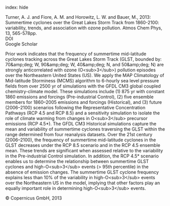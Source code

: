 index: hide

<div class="Citation">

  <div class="Citation-body">
    <div class="Citation-text">Turner, A. J. and Fiore, A. M. and Horowitz, L. W. and Bauer, M., 2013: Summertime cyclones over the Great Lakes Storm Track from 1860-2100: variability, trends, and association with ozone pollution. <span class="Article-journal">Atmos Chem Phys, </span><span class="Article-volume">13, </span>565-578pp.</div>
    <div class="Citation-links">
      <div class="CitationLink" data-href="https://doi.org/10.5194/acp-13-565-2013">
        <div class="CitationLink-icon CitationLink-Doi"></div>
        <div class="CitationLink-text">DOI</div>
      </div>
      <div class="CitationLink" data-href="https://scholar.google.com/scholar?q=10.5194/acp-13-565-2013">
        <div class="CitationLink-icon CitationLink-Scholar"></div>
        <div class="CitationLink-text">Google Scholar</div>
      </div>
    </div>
  </div>
</div>

Prior work indicates that the frequency of summertime mid-latitude cyclones tracking across the Great Lakes Storm Track (GLST, bounded by: 70&amp;amp;deg; W, 90&amp;amp;deg; W, 40&amp;amp;deg; N, and 50&amp;amp;deg; N) are strongly anticorrelated with ozone (O&lt;sub&gt;3&lt;/sub&gt;) pollution episodes over the Northeastern United States (US). We apply the MAP Climatology of Mid-latitude Storminess (MCMS) algorithm to 6-hourly sea level pressure fields from over 2500 yr of simulations with the GFDL CM3 global coupled chemistry-climate model. These simulations include (1) 875 yr with constant 1860 emissions and forcings (Pre-industrial Control), (2) five ensemble members for 1860–2005 emissions and forcings (Historical), and (3) future (2006–2100) scenarios following the Representative Concentration Pathways (RCP 4.5 and RCP 8.5) and a sensitivity simulation to isolate the role of climate warming from changes in O&lt;sub&gt;3&lt;/sub&gt; precursor emissions (RCP 4.5*). The GFDL CM3 Historical simulations capture the mean and variability of summertime cyclones traversing the GLST within the range determined from four reanalysis datasets. Over the 21st century (2006–2100), the frequency of summertime mid-latitude cyclones in the GLST decreases under the RCP 8.5 scenario and in the RCP 4.5 ensemble mean. These trends are significant when assessed relative to the variability in the Pre-industrial Control simulation. In addition, the RCP 4.5* scenario enables us to determine the relationship between summertime GLST cyclones and high-O&lt;sub&gt;3&lt;/sub&gt; events (&gt; 95th percentile) in the absence of emission changes. The summertime GLST cyclone frequency explains less than 10% of the variability in high-O&lt;sub&gt;3&lt;/sub&gt; events over the Northeastern US in the model, implying that other factors play an equally important role in determining high-O&lt;sub&gt;3&lt;/sub&gt; events.

<div class="Citation-copy">
&copy; Copernicus GmbH, 2013
</div>